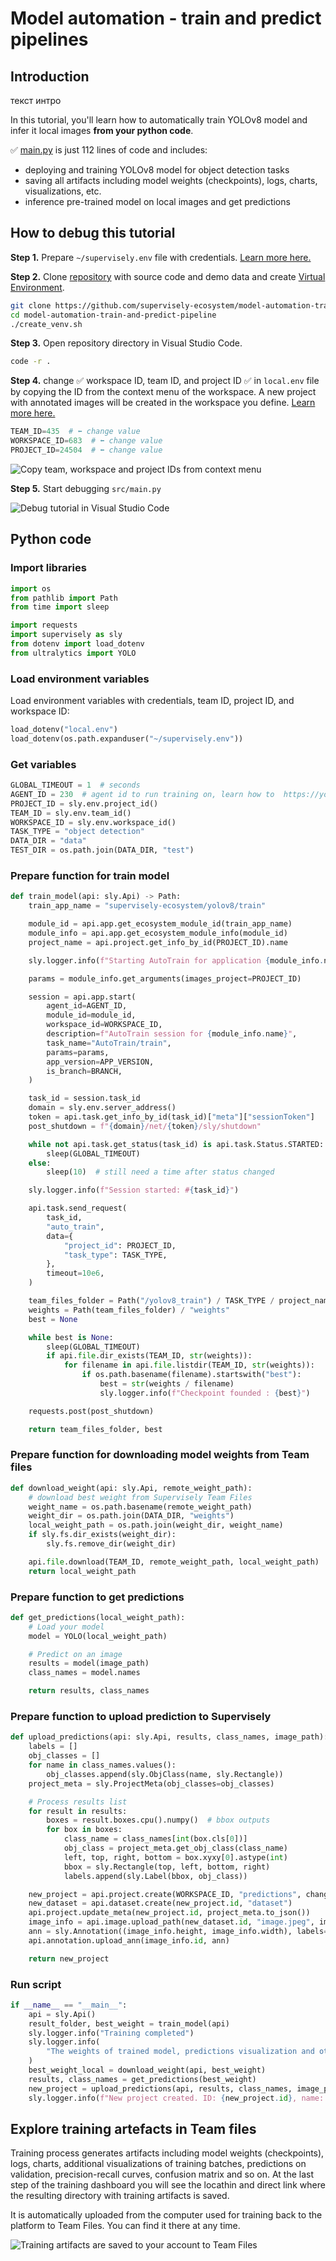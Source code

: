 # Model automation - train and predict pipelines

## Introduction

текст интро

In this tutorial, you'll learn how to automatically train YOLOv8 model and infer it local images **from your python code**.

✅ [main.py](https://github.com/supervisely-ecosystem/model-automation-train-and-predict-pipeline/blob/master/src/main.py) is just 112 lines of code and includes:

- deploying and training YOLOv8 model for object detection tasks
- saving all artifacts including model weights (checkpoints), logs, charts, visualizations, etc.
- inference pre-trained model on local images and get predictions

## How to debug this tutorial

**Step 1.** Prepare `~/supervisely.env` file with credentials. [Learn more here.](../../getting-started/basics-of-authentication.md#use-.env-file-recommended)

**Step 2.** Clone [repository](https://github.com/supervisely-ecosystem/model-automation-train-and-predict-pipeline) with source code and demo data and create [Virtual Environment](https://docs.python.org/3/library/venv.html).

```bash
git clone https://github.com/supervisely-ecosystem/model-automation-train-and-predict-pipeline.git
cd model-automation-train-and-predict-pipeline
./create_venv.sh
```

**Step 3.** Open repository directory in Visual Studio Code.&#x20;

```bash
code -r .
```

**Step 4.** change ✅ workspace ID, team ID, and project ID ✅ in `local.env` file by copying the ID from the context menu of the workspace. A new project with annotated images will be created in the workspace you define. [Learn more here.](../../getting-started/environment-variables.md#team_id)

```python
TEAM_ID=435  # ⬅️ change value
WORKSPACE_ID=683  # ⬅️ change value
PROJECT_ID=24504  # ⬅️ change value
```

![Copy team, workspace and project IDs from context menu](https://github.com/supervisely/developer-portal/assets/79905215/b8e8e655-2a4d-46aa-a204-5409b1a18773)

**Step 5.** Start debugging `src/main.py`&#x20;

![Debug tutorial in Visual Studio Code](https://user-images.githubusercontent.com/79905215/235683475-23838c4c-29b1-4606-a29f-44095253e65a.gif)

## Python code

### Import libraries

```python
import os
from pathlib import Path
from time import sleep

import requests
import supervisely as sly
from dotenv import load_dotenv
from ultralytics import YOLO
```

### Load environment variables

Load environment variables with credentials, team ID, project ID, and workspace ID:

```python
load_dotenv("local.env")
load_dotenv(os.path.expanduser("~/supervisely.env"))
```

### Get variables

```python
GLOBAL_TIMEOUT = 1  # seconds
AGENT_ID = 230  # agent id to run training on, learn how to  https://youtu.be/aO7Zc4kTrVg
PROJECT_ID = sly.env.project_id()
TEAM_ID = sly.env.team_id()
WORKSPACE_ID = sly.env.workspace_id()
TASK_TYPE = "object detection"
DATA_DIR = "data"
TEST_DIR = os.path.join(DATA_DIR, "test")
```

### Prepare function for train model

```python
def train_model(api: sly.Api) -> Path:
    train_app_name = "supervisely-ecosystem/yolov8/train"

    module_id = api.app.get_ecosystem_module_id(train_app_name)
    module_info = api.app.get_ecosystem_module_info(module_id)
    project_name = api.project.get_info_by_id(PROJECT_ID).name

    sly.logger.info(f"Starting AutoTrain for application {module_info.name}")

    params = module_info.get_arguments(images_project=PROJECT_ID)

    session = api.app.start(
        agent_id=AGENT_ID,
        module_id=module_id,
        workspace_id=WORKSPACE_ID,
        description=f"AutoTrain session for {module_info.name}",
        task_name="AutoTrain/train",
        params=params,
        app_version=APP_VERSION,
        is_branch=BRANCH,
    )

    task_id = session.task_id
    domain = sly.env.server_address()
    token = api.task.get_info_by_id(task_id)["meta"]["sessionToken"]
    post_shutdown = f"{domain}/net/{token}/sly/shutdown"

    while not api.task.get_status(task_id) is api.task.Status.STARTED:
        sleep(GLOBAL_TIMEOUT)
    else:
        sleep(10)  # still need a time after status changed

    sly.logger.info(f"Session started: #{task_id}")

    api.task.send_request(
        task_id,
        "auto_train",
        data={
            "project_id": PROJECT_ID,
            "task_type": TASK_TYPE,
        },
        timeout=10e6,
    )

    team_files_folder = Path("/yolov8_train") / TASK_TYPE / project_name / str(task_id)
    weights = Path(team_files_folder) / "weights"
    best = None

    while best is None:
        sleep(GLOBAL_TIMEOUT)
        if api.file.dir_exists(TEAM_ID, str(weights)):
            for filename in api.file.listdir(TEAM_ID, str(weights)):
                if os.path.basename(filename).startswith("best"):
                    best = str(weights / filename)
                    sly.logger.info(f"Checkpoint founded : {best}")

    requests.post(post_shutdown)

    return team_files_folder, best
```

### Prepare function for downloading model weights from Team files

```python
def download_weight(api: sly.Api, remote_weight_path):
    # download best weight from Supervisely Team Files
    weight_name = os.path.basename(remote_weight_path)
    weight_dir = os.path.join(DATA_DIR, "weights")
    local_weight_path = os.path.join(weight_dir, weight_name)
    if sly.fs.dir_exists(weight_dir):
        sly.fs.remove_dir(weight_dir)

    api.file.download(TEAM_ID, remote_weight_path, local_weight_path)
    return local_weight_path
```

### Prepare function to get predictions

```python
def get_predictions(local_weight_path):
    # Load your model
    model = YOLO(local_weight_path)

    # Predict on an image
    results = model(image_path)
    class_names = model.names

    return results, class_names
```

### Prepare function to upload prediction to Supervisely

```python
def upload_predictions(api: sly.Api, results, class_names, image_path):
    labels = []
    obj_classes = []
    for name in class_names.values():
        obj_classes.append(sly.ObjClass(name, sly.Rectangle))
    project_meta = sly.ProjectMeta(obj_classes=obj_classes)

    # Process results list
    for result in results:
        boxes = result.boxes.cpu().numpy()  # bbox outputs
        for box in boxes:
            class_name = class_names[int(box.cls[0])]
            obj_class = project_meta.get_obj_class(class_name)
            left, top, right, bottom = box.xyxy[0].astype(int)
            bbox = sly.Rectangle(top, left, bottom, right)
            labels.append(sly.Label(bbox, obj_class))

    new_project = api.project.create(WORKSPACE_ID, "predictions", change_name_if_conflict=True)
    new_dataset = api.dataset.create(new_project.id, "dataset")
    api.project.update_meta(new_project.id, project_meta.to_json())
    image_info = api.image.upload_path(new_dataset.id, "image.jpeg", image_path)
    ann = sly.Annotation((image_info.height, image_info.width), labels=labels)
    api.annotation.upload_ann(image_info.id, ann)

    return new_project
```

### Run script

```python
if __name__ == "__main__":
    api = sly.Api()
    result_folder, best_weight = train_model(api)
    sly.logger.info("Training completed")
    sly.logger.info(
        "The weights of trained model, predictions visualization and other training artifacts can be found in the following Team Files folder:"
    )
    best_weight_local = download_weight(api, best_weight)
    results, class_names = get_predictions(best_weight)
    new_project = upload_predictions(api, results, class_names, image_path)
    sly.logger.info(f"New project created. ID: {new_project.id}, name: {new_project.name}")
```

## Explore training artefacts in Team files

Training process generates artifacts including model weights (checkpoints), logs, charts, additional visualizations of training batches, predictions on validation, precision-recall curves, confusion matrix and so on. At the last step of the training dashboard you will see the locathin and direct link where the resulting directory with training artifacts is saved.

It is automatically uploaded from the computer used for training back to the platform to Team Files. You can find it there at any time.

![Training artifacts are saved to your account to Team Files](https://github.com/supervisely/developer-portal/assets/79905215/993547b1-fcdd-4e12-ab93-93f904168f5d)
